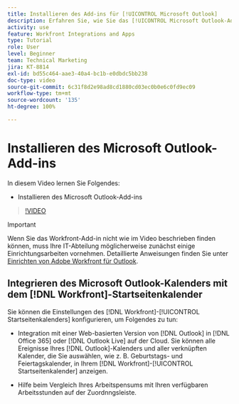 ```yaml
---
title: Installieren des Add-ins für [!UICONTROL Microsoft Outlook]
description: Erfahren Sie, wie Sie das [!UICONTROL Microsoft Outlook-Add-in installieren]
activity: use
feature: Workfront Integrations and Apps
type: Tutorial
role: User
level: Beginner
team: Technical Marketing
jira: KT-8814
exl-id: bd55c464-aae3-40a4-bc1b-e0dbdc5bb238
doc-type: video
source-git-commit: 6c31f8d2e98ad8cd1880cd03ec0b0e6c0fd9ec09
workflow-type: tm+mt
source-wordcount: '135'
ht-degree: 100%

---
```


# Installieren des Microsoft Outlook-Add-ins

In diesem Video lernen Sie Folgendes:

* Installieren des Microsoft Outlook-Add-ins

>[!VIDEO](https://video.tv.adobe.com/v/335115/?quality=12&learn=on)

>[!IMPORTANT]
>
>Wenn Sie das Workfront-Add-in nicht wie im Video beschrieben finden können, muss Ihre IT-Abteilung möglicherweise zunächst einige Einrichtungsarbeiten vornehmen. Detaillierte Anweisungen finden Sie unter [Einrichten von Adobe Workfront für Outlook](https://experienceleague.adobe.com/docs/workfront/using/adobe-workfront-integrations/workfront-for-outlook/set-up-workfront-for-outlook.html?lang=de).

## Integrieren des Microsoft Outlook-Kalenders mit dem [!DNL Workfront]-Startseitenkalender

Sie können die Einstellungen des [!DNL Workfront]-[!UICONTROL Startseitenkalenders] konfigurieren, um Folgendes zu tun:

* Integration mit einer Web-basierten Version von [!DNL Outlook] in [!DNL Office 365] oder [!DNL Outlook Live] auf der Cloud. Sie können alle Ereignisse Ihres [!DNL Outlook]-Kalenders und aller verknüpften Kalender, die Sie auswählen, wie z. B. Geburtstags- und Feiertagskalender, in Ihrem [!DNL Workfront]-[!UICONTROL Startseitenkalender] anzeigen.

* Hilfe beim Vergleich Ihres Arbeitspensums mit Ihren verfügbaren Arbeitsstunden auf der Zuordnngsleiste.
